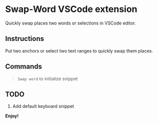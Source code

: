 # Swap-Word VSCode extension 

Quickly swap places two words or selections in VSCode editor.

## Instructions

Put two anchors or select two text ranges to quickly swap them places.

## Commands

> `Swap word` to initialize snippet

## TODO

1. Add default keyboard snippet

**Enjoy!**